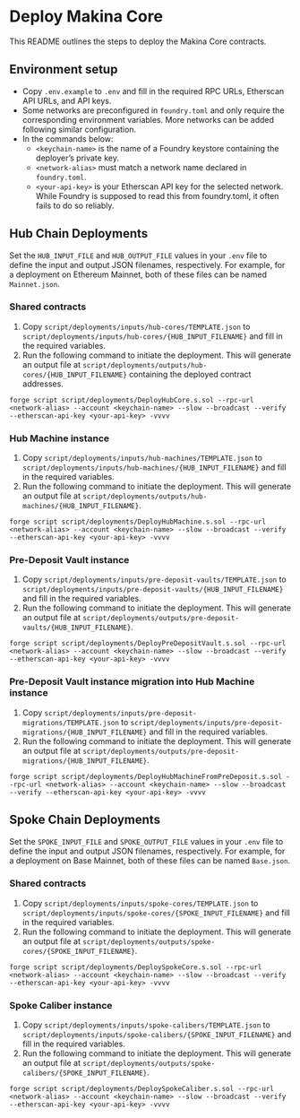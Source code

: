 # Deploy Makina Core

This README outlines the steps to deploy the Makina Core contracts.

## Environment setup

- Copy `.env.example` to `.env` and fill in the required RPC URLs, Etherscan API URLs, and API keys.
- Some networks are preconfigured in `foundry.toml` and only require the corresponding environment variables. More networks can be added following similar configuration.
- In the commands below:
  - `<keychain-name>` is the name of a Foundry keystore containing the deployer’s private key.<br>
  - `<network-alias>` must match a network name declared in `foundry.toml`.<br>
  - `<your-api-key>` is your Etherscan API key for the selected network. While Foundry is supposed to read this from foundry.toml, it often fails to do so reliably.

## Hub Chain Deployments

Set the `HUB_INPUT_FILE` and `HUB_OUTPUT_FILE` values in your `.env` file to define the input and output JSON filenames, respectively. For example, for a deployment on Ethereum Mainnet, both of these files can be named `Mainnet.json`.

### Shared contracts

1. Copy `script/deployments/inputs/hub-cores/TEMPLATE.json` to `script/deployments/inputs/hub-cores/{HUB_INPUT_FILENAME}` and fill in the required variables.
2. Run the following command to initiate the deployment. This will generate an output file at `script/deployments/outputs/hub-cores/{HUB_INPUT_FILENAME}` containing the deployed contract addresses.

```
forge script script/deployments/DeployHubCore.s.sol --rpc-url <network-alias> --account <keychain-name> --slow --broadcast --verify --etherscan-api-key <your-api-key> -vvvv
```

### Hub Machine instance

1. Copy `script/deployments/inputs/hub-machines/TEMPLATE.json` to `script/deployments/inputs/hub-machines/{HUB_INPUT_FILENAME}` and fill in the required variables.
2. Run the following command to initiate the deployment. This will generate an output file at `script/deployments/outputs/hub-machines/{HUB_INPUT_FILENAME}`.

```
forge script script/deployments/DeployHubMachine.s.sol --rpc-url <network-alias> --account <keychain-name> --slow --broadcast --verify --etherscan-api-key <your-api-key> -vvvv
```

### Pre-Deposit Vault instance

1. Copy `script/deployments/inputs/pre-deposit-vaults/TEMPLATE.json` to `script/deployments/inputs/pre-deposit-vaults/{HUB_INPUT_FILENAME}` and fill in the required variables.
2. Run the following command to initiate the deployment. This will generate an output file at `script/deployments/outputs/pre-deposit-vaults/{HUB_INPUT_FILENAME}`.

```
forge script script/deployments/DeployPreDepositVault.s.sol --rpc-url <network-alias> --account <keychain-name> --slow --broadcast --verify --etherscan-api-key <your-api-key> -vvvv
```

### Pre-Deposit Vault instance migration into Hub Machine instance

1. Copy `script/deployments/inputs/pre-deposit-migrations/TEMPLATE.json` to `script/deployments/inputs/pre-deposit-migrations/{HUB_INPUT_FILENAME}` and fill in the required variables.
2. Run the following command to initiate the deployment. This will generate an output file at `script/deployments/outputs/pre-deposit-migrations/{HUB_INPUT_FILENAME}`.

```
forge script script/deployments/DeployHubMachineFromPreDeposit.s.sol --rpc-url <network-alias> --account <keychain-name> --slow --broadcast --verify --etherscan-api-key <your-api-key> -vvvv
```

## Spoke Chain Deployments

Set the `SPOKE_INPUT_FILE` and `SPOKE_OUTPUT_FILE` values in your `.env` file to define the input and output JSON filenames, respectively. For example, for a deployment on Base Mainnet, both of these files can be named `Base.json`.

### Shared contracts

1. Copy `script/deployments/inputs/spoke-cores/TEMPLATE.json` to `script/deployments/inputs/spoke-cores/{SPOKE_INPUT_FILENAME}` and fill in the required variables.
2. Run the following command to initiate the deployment. This will generate an output file at `script/deployments/outputs/spoke-cores/{SPOKE_INPUT_FILENAME}`.

```
forge script script/deployments/DeploySpokeCore.s.sol --rpc-url <network-alias> --account <keychain-name> --slow --broadcast --verify --etherscan-api-key <your-api-key> -vvvv
```

### Spoke Caliber instance

1. Copy `script/deployments/inputs/spoke-calibers/TEMPLATE.json` to `script/deployments/inputs/spoke-calibers/{SPOKE_INPUT_FILENAME}` and fill in the required variables.
2. Run the following command to initiate the deployment. This will generate an output file at `script/deployments/outputs/spoke-calibers/{SPOKE_INPUT_FILENAME}`.

```
forge script script/deployments/DeploySpokeCaliber.s.sol --rpc-url <network-alias> --account <keychain-name> --slow --broadcast --verify --etherscan-api-key <your-api-key> -vvvv
```
